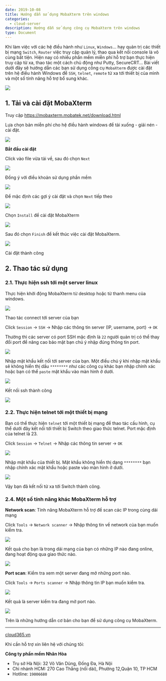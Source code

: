 ```yaml
---
date: 2019-10-08
title: Hướng dẫn sử dụng MobaXterm trên windows
categories:
  - cloud-server
description: Hướng dẫn sử dụng công cụ MobaXterm trên windows
type: Document
---
```


Khi làm việc với các hệ điều hành như `Linux`, `Windows`... hay quản trị các thiết bị mạng `Switch`, `Router` việc truy cập quản lý, thao qua kết nối console là vô cùng bất tiện. Hiện nay có nhiều phần mềm miễn phí hỗ trợ bạn thực hiện truy cập từ xa, thao tác một cách chủ động như Putty, SecureCRT... Bài viết dưới đây sẽ hướng dẫn các bạn sử dụng công cụ `MobaXterm` được cài đặt trên hệ điều hành Windows để `SSH`, `telnet`, `remote` từ xa tới thiết bị của mình và một số tính năng hỗ trợ bổ sung khác.

![](/images/img-mobarxterm/ssh.png)

## 1. Tải và cài đặt MobaXterm

Truy cập https://mobaxterm.mobatek.net/download.html 

Lựa chọn bản miễn phí cho hệ điều hành windows để tải xuống - giải nén - cài đặt.

![](/images/img-mobarxterm/Screenshot_511.png)

**Bắt đầu cài đặt**

Click vào file vừa tải về, sau đó chọn `Next`

![](/images/img-mobarxterm/Screenshot_512.png)

Đồng ý với điều khoản sử dụng phần mềm

![](/images/img-mobarxterm/Screenshot_513.png)

Để mặc định các gợi ý cài đặt và chọn `Next` tiếp theo

![](/images/img-mobarxterm/Screenshot_514.png)

Chọn `Install` để cài đặt MobaXterm

![](/images/img-mobarxterm/Screenshot_515.png)

Sau đó chọn `Finish` để kết thúc việc cài đặt MobaXterm.

![](/images/img-mobarxterm/Screenshot_516.png)

Cài đặt thành công

## 2. Thao tác sử dụng

### 2.1. Thực hiện ssh tới một server linux

Thực hiện khởi động MobaXterm từ desktop hoặc từ thanh menu của windows.

![](/images/img-mobarxterm/Screenshot_517.png)

Thao tác connect tới server của bạn

Click `Session` -> `SSH` -> Nhập các thông tin server (IP, username, port)  -> `OK`

Thường thì các server có port SSH mặc định là `22` người quản trị có thể thay đổi port để nâng cao bảo mật bạn chú ý nhập đúng thông tin port.

![](/images/img-mobarxterm/Screenshot_526.png)

Nhập mật khẩu kết nối tới server của bạn. Một điều chú ý khi nhập mật khẩu sẽ không hiển thị dấu `********` như các công cụ khác bạn nhập chính xác hoặc bạn có thể `paste` mật khẩu vào màn hình ở dưới.

![](/images/img-mobarxterm/Screenshot_527.png)

Kết nối ssh thành công

![](/images/img-mobarxterm/Screenshot_528.png)

### 2.2. Thực hiện telnet tới một thiết bị mạng

Bạn có thể thực hiện `telnet` tới một thiết bị mạng để thao tác cấu hình, cụ thể dưới đây kết nối tới thiết bị Switch theo giao thức telnet. Port mặc định của telnet là 23.

Click `Session` -> `Telnet` -> Nhập các thông tin server -> `OK`

![](/images/img-mobarxterm/Screenshot_520.png)

Nhập mật khẩu của thiết bị. Mật khẩu không hiển thị dạng `********` bạn nhập chính xác mật khẩu hoặc paste vào màn hình ở dưới.

![](/images/img-mobarxterm/Screenshot_521.png)

Vậy bạn đã kết nối từ xa tới Switch thành công.

### 2.4. Một số tính năng khác MobaXterm hỗ trợ

**Network scan**: Tính năng MobaXterm hỗ trợ để scan các IP trong cùng dải mạng

Click `Tools` -> `Network scanner` -> Nhập thông tin về network của bạn muốn kiểm tra.

![](/images/img-mobarxterm/Screenshot_522.png)

Kết quả cho bạn là trong dải mạng của bạn có những IP nào đang online, đang hoạt động qua giao thức nào.

![](/images/img-mobarxterm/Screenshot_523.png)

**Port scan**: Kiểm tra xem một server đang mở những port nào.

Click `Tools` -> `Ports scanner` -> Nhập thông tin IP bạn muốn kiểm tra.

![](/images/img-mobarxterm/Screenshot_524.png)

Kết quả là server kiểm tra đang mở port nào.

![](/images/img-mobarxterm/Screenshot_525.png)

Trên là những hướng dẫn cơ bản cho bạn để sử dụng công cụ MobaXterm.

---
<a href="https://cloud365.vn/" target="_blank">cloud365.vn</a>

Khi cần hỗ trợ xin liên hệ với chúng tôi:

**Công ty phần mềm Nhân Hòa**
- Trụ sở Hà Nội: 32 Võ Văn Dũng, Đống Đa, Hà Nội
- Chi nhánh HCM: 270 Cao Thắng (nối dài), Phường 12,Quận 10, TP HCM
- Hotline: `19006680`